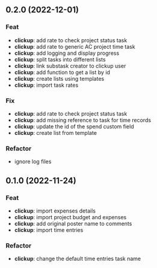 ## 0.2.0 (2022-12-01)

### Feat

- **clickup**: add rate to check project status task
- **clickup**: add rate to generic AC project time task
- **clickup**: add logging and display progress
- **clickup**: split tasks into different lists
- **clickup**: link substask creator to clickup user
- **clickup**: add function to get a list by id
- **clickup**: create lists using templates
- **clickup**: import task rates

### Fix

- **clickup**: add rate to check project status task
- **clickup**: add missing reference to task for time records
- **clickup**: update the id of the spend custom field
- **clickup**: create list from template

### Refactor

- ignore log files

## 0.1.0 (2022-11-24)

### Feat

- **clickup**: import expenses details
- **clickup**: import project budget and expenses
- **clickup**: add original poster name to comments
- **clickup**: import time entries

### Refactor

- **clickup**: change the default time entries task name
